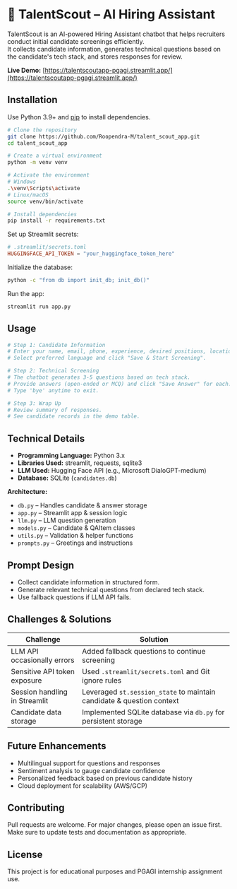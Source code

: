 # 🧭 TalentScout – AI Hiring Assistant

TalentScout is an AI-powered Hiring Assistant chatbot that helps recruiters conduct initial candidate screenings efficiently.  
It collects candidate information, generates technical questions based on the candidate's tech stack, and stores responses for review.

**Live Demo:** [https://talentscoutapp-pgagi.streamlit.app/](https://talentscoutapp-pgagi.streamlit.app/)

## Installation

Use Python 3.9+ and [pip](https://pip.pypa.io/en/stable/) to install dependencies.

```bash
# Clone the repository
git clone https://github.com/Roopendra-M/talent_scout_app.git
cd talent_scout_app

# Create a virtual environment
python -m venv venv

# Activate the environment
# Windows
.\venv\Scripts\activate
# Linux/macOS
source venv/bin/activate

# Install dependencies
pip install -r requirements.txt
```

Set up Streamlit secrets:

```toml
# .streamlit/secrets.toml
HUGGINGFACE_API_TOKEN = "your_huggingface_token_here"
```

Initialize the database:

```bash
python -c "from db import init_db; init_db()"
```

Run the app:

```bash
streamlit run app.py
```

## Usage

```python
# Step 1: Candidate Information
# Enter your name, email, phone, experience, desired positions, location, and tech stack.
# Select preferred language and click "Save & Start Screening".

# Step 2: Technical Screening
# The chatbot generates 3-5 questions based on tech stack.
# Provide answers (open-ended or MCQ) and click "Save Answer" for each.
# Type 'bye' anytime to exit.

# Step 3: Wrap Up
# Review summary of responses.
# See candidate records in the demo table.
```

## Technical Details

- **Programming Language:** Python 3.x  
- **Libraries Used:** streamlit, requests, sqlite3  
- **LLM Used:** Hugging Face API (e.g., Microsoft DialoGPT-medium)  
- **Database:** SQLite (`candidates.db`)  

**Architecture:**  
- `db.py` – Handles candidate & answer storage  
- `app.py` – Streamlit app & session logic  
- `llm.py` – LLM question generation  
- `models.py` – Candidate & QAItem classes  
- `utils.py` – Validation & helper functions  
- `prompts.py` – Greetings and instructions  

## Prompt Design

- Collect candidate information in structured form.  
- Generate relevant technical questions from declared tech stack.  
- Use fallback questions if LLM API fails.

## Challenges & Solutions

| Challenge | Solution |
|-----------|---------|
| LLM API occasionally errors | Added fallback questions to continue screening |
| Sensitive API token exposure | Used `.streamlit/secrets.toml` and Git ignore rules |
| Session handling in Streamlit | Leveraged `st.session_state` to maintain candidate & question context |
| Candidate data storage | Implemented SQLite database via `db.py` for persistent storage |

## Future Enhancements

- Multilingual support for questions and responses  
- Sentiment analysis to gauge candidate confidence  
- Personalized feedback based on previous candidate history  
- Cloud deployment for scalability (AWS/GCP)  

## Contributing

Pull requests are welcome. For major changes, please open an issue first.  
Make sure to update tests and documentation as appropriate.

## License

This project is for educational purposes and PGAGI internship assignment use.
